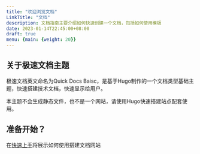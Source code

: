 ```yaml
---
title: "欢迎浏览文档"
LinkTitle: "文档"
description: 文档指南主要介绍如何快速创建一个文档，包括如何使用模板
date: 2023-01-14T22:45:00+08:00
draft: true
menu: {main: {weight: 20}}
---
```


## 关于极速文档主题

极速文档英文命名为Quick Docs Baisc，是基于Hugo制作的一个文档类型基础主题，快速搭建技术文档，快速显示给用户。

本主题不会生成静态文件，也不是一个网站，请使用Hugo快速搭建站点配套使用。

## 准备开始？

在[快速上手](/docs/quick-start/)将展示如何使用搭建文档网站
